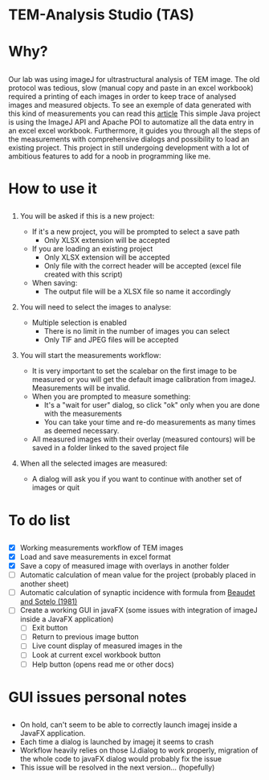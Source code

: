 # TEM-Analysis Studio (TAS) <h1>

# Why? <h2>
Our lab was using imageJ for ultrastructural analysis of TEM image. The old protocol was tedious, slow (manual copy and
paste in an excel workbook) required a printing of each images in order to keep trace of analysed images and measured 
objects. To see an exemple of data generated with this kind of measurements you can read this [article](http://www.ncbi.nlm.nih.gov/pubmed/?term=26462663) This simple Java project is using the ImageJ API and Apache POI to automatize all the data entry in an excel 
excel workbook. Furthermore, it guides you through all the steps of the measurements with comprehensive dialogs and
possibility to load an existing project. This project in still undergoing development with a lot of ambitious features to
add for a noob in programming like me. 

# How to use it <h2>
1. You will be asked if this is a new project:

    * If it's a new project, you will be prompted to select a save path
        * Only XLSX extension will be accepted
    * If you are loading an existing project
        * Only XLSX extension will be accepted
        * Only file with the correct header will be accepted (excel file created with this script)
    * When saving:
        * The output file will be a XLSX file so name it accordingly

2. You will need to select the images to analyse:
    * Multiple selection is enabled
        * There is no limit in the number of images you can select
        * Only TIF and JPEG files will be accepted
        
3. You will start the measurements workflow:
    * It is very important to set the scalebar on the first image to be measured or you will get the default image calibration
    from imageJ. Measurements will be invalid.
    * When you are prompted to measure something:
        * It's a "wait for user" dialog, so click "ok" only when you are done with the measurements
        * You can take your time and re-do measurements as many times as deemed necessary.
    * All measured images with their overlay (measured contours) will be saved in a folder linked to the saved project file

4. When all the selected images are measured:
    * A dialog will ask you if you want to continue with another set of images or quit

# To do list <h2>

- [x] Working measurements workflow of TEM images
- [x] Load and save measurements in excel format
- [x] Save a copy of measured image with overlays in another folder
- [ ] Automatic calculation of mean value for the project (probably placed in another sheet)
- [ ] Automatic calculation of synaptic incidence with formula from [Beaudet and Sotelo (1981)](http://www.ncbi.nlm.nih.gov/pubmed/7214137) 
- [ ] Create a working GUI in javaFX (some issues with integration of imageJ inside a JavaFX application)
    - [ ] Exit button 
    - [ ] Return to previous image button
    - [ ] Live count display of measured images in the 
    - [ ] Look at current excel workbook button
    - [ ] Help button (opens read me or other docs)

# GUI issues personal notes <h2>

* On hold, can't seem to be able to correctly launch imagej inside a JavaFX application.
* Each time a dialog is launched by imagej it seems to crash
* Workflow heavily relies on those IJ.dialog to work properly, migration of the whole code to javaFX dialog would probably fix the issue
* This issue will be resolved in the next version... (hopefully)